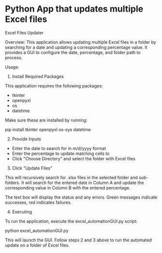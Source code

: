 # Python App that updates multiple Excel files

Excel Files Updater

Overview:
This application allows updating multiple Excel files in a folder by searching for a date and updating a corresponding percentage value. It provides a GUI to configure the date, percentage, and folder path to process.

Usage:

1. Install Required Packages

This application requires the following packages:
- tkinter 
- openpyxl
- os
- datetime

Make sure these are installed by running:

pip install tkinter openpyxl os-sys datetime

2. Provide Inputs

- Enter the date to search for in m/d/yyyy format 
- Enter the percentage to update matching cells to
- Click "Choose Directory" and select the folder with Excel files

3. Click "Update Files"

This will recursively search for .xlsx files in the selected folder and sub-folders. It will search for the entered date in Column A and update the corresponding value in Column B with the entered percentage.

The text box will display the status and any errors. Green messages indicate successes, red indicates failures.

4. Executing

To run the application, execute the excel_automationGUI.py script:

python excel_automationGUI.py

This will launch the GUI. Follow steps 2 and 3 above to run the automated update on a folder of Excel files.
